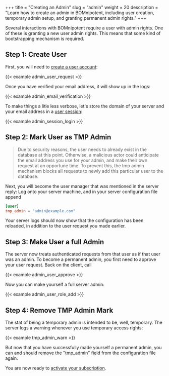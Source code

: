 +++
title = "Creating an Admin"
slug = "admin"
weight = 20
description = "Learn how to create an admin in BOMnipotent, including user creation, temporary admin setup, and granting permanent admin rights."
+++

Several interactions with BOMnipotent require a user with admin rights. One of these is granting a new user admin rights. This means that some kind of bootstrapping mechanism is required.

## Step 1: Create User
First, you will need to [create a user account](/client/basics/account-creation):

{{< example admin_user_request >}}

Once you have verified your email address, it will show up in the logs:

{{< example admin_email_verification >}}

To make things a litle less verbose, let's store the domain of your server and your email address in a [user session](/client/basics/user-session/):

{{< example admin_session_login >}}

## Step 2: Mark User as TMP Admin

> Due to security reasons, the user needs to already exist in the database at this point. Otherwise, a malicious actor could anticipate the email address you use for your admin, and make their own request at an opportune time. To prevent this, the tmp admin mechanism blocks all requests to newly add this particular user to the database.

Next, you will become the user manager that was mentioned in the server reply: Log onto your server machine, and in your server configuration file append
```toml
[user]
tmp_admin = "admin@example.com"
```

Your server logs should now show that the configuration has been reloaded, in addition to the user request you made earlier.

## Step 3: Make User a full Admin

The server now treats authenticated requests from that user as if that user was an admin. To become a permanent admin, you first need to approve your user request. Back on the client, call

{{< example admin_user_approve >}}

Now you can make yourself a full server admin:

{{< example admin_user_role_add >}}

## Step 4: Remove TMP Admin Mark

The stat of being a temporary admin is intended to be, well, temporary. The server logs a warning whenever you use temporary access rights:

{{< example tmp_admin_warn >}}

But now that you have successfully made yourself a permanent admin, you can and should remove the "tmp_admin" field from the configuration file again.

You are now ready to [activate your subscription](/server/setup/subscription/).
